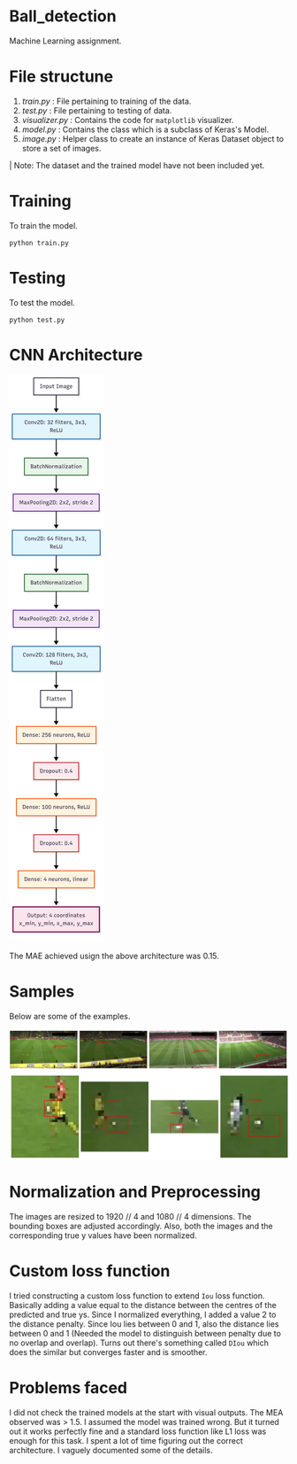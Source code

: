 # Ball_detection
Machine Learning assignment.

# File structune
1. _train.py_ : File pertaining to training of the data.
2. _test.py_ : File pertaining to testing of data.
3. _visualizer.py_ : Contains the code for `matplotlib` visualizer.
4. _model.py_ : Contains the class which is a subclass of Keras's Model.
5. _image.py_ : Helper class to create an instance of Keras Dataset object to store a set of images.


| Note: The dataset and the trained model have not been included yet.

# Training
To train the model.

```
python train.py
```

# Testing
To test the model.

```
python test.py
```

# CNN Architecture
![Architecture](./diagrams/cnn.png)

The MAE achieved usign the above architecture was 0.15.

# Samples

Below are some of the examples.

![Sample_1](./samples/1.jpg)
![Sample_2](./samples/2.jpg)

# Normalization and Preprocessing
The images are resized to 1920 // 4 and 1080 // 4 dimensions. The bounding boxes are adjusted accordingly. Also, both the images and the corresponding true y values have been normalized. 


# Custom loss function

I tried constructing a custom loss function to extend `Iou` loss function. Basically adding a value equal to the distance between the centres of the predicted and true ys. Since I normalized everything, I added a value 2 to the distance penalty. Since Iou lies between 0 and 1, also the distance lies between 0 and 1 (Needed the model to distinguish between penalty due to no overlap and overlap). Turns out there's something called `DIou` which does the similar but converges faster and is smoother.

# Problems faced
I did not check the trained models at the start with visual outputs. The MEA observed was > 1.5. I assumed the model was trained wrong. But it turned out it works perfectly fine and a standard loss function like L1 loss was enough for this task. I spent a lot of time figuring out the correct architecture. I vaguely documented some of the details. 



